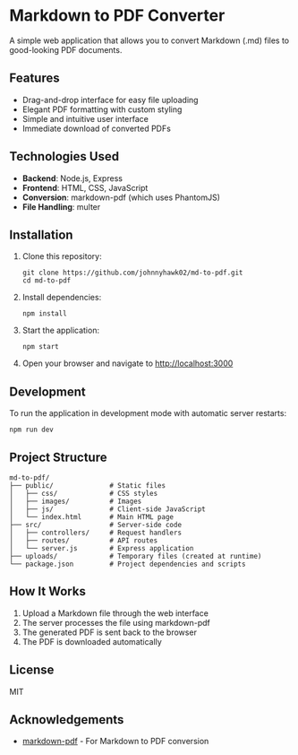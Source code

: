 # Markdown to PDF Converter

A simple web application that allows you to convert Markdown (.md) files to good-looking PDF documents.

## Features

- Drag-and-drop interface for easy file uploading
- Elegant PDF formatting with custom styling
- Simple and intuitive user interface
- Immediate download of converted PDFs

## Technologies Used

- **Backend**: Node.js, Express
- **Frontend**: HTML, CSS, JavaScript
- **Conversion**: markdown-pdf (which uses PhantomJS)
- **File Handling**: multer

## Installation

1. Clone this repository:
   ```
   git clone https://github.com/johnnyhawk02/md-to-pdf.git
   cd md-to-pdf
   ```

2. Install dependencies:
   ```
   npm install
   ```

3. Start the application:
   ```
   npm start
   ```

4. Open your browser and navigate to [http://localhost:3000](http://localhost:3000)

## Development

To run the application in development mode with automatic server restarts:

```
npm run dev
```

## Project Structure

```
md-to-pdf/
├── public/              # Static files
│   ├── css/             # CSS styles
│   ├── images/          # Images
│   ├── js/              # Client-side JavaScript
│   └── index.html       # Main HTML page
├── src/                 # Server-side code
│   ├── controllers/     # Request handlers
│   ├── routes/          # API routes
│   └── server.js        # Express application
├── uploads/             # Temporary files (created at runtime)
└── package.json         # Project dependencies and scripts
```

## How It Works

1. Upload a Markdown file through the web interface
2. The server processes the file using markdown-pdf
3. The generated PDF is sent back to the browser
4. The PDF is downloaded automatically

## License

MIT

## Acknowledgements

- [markdown-pdf](https://github.com/alanshaw/markdown-pdf) - For Markdown to PDF conversion

